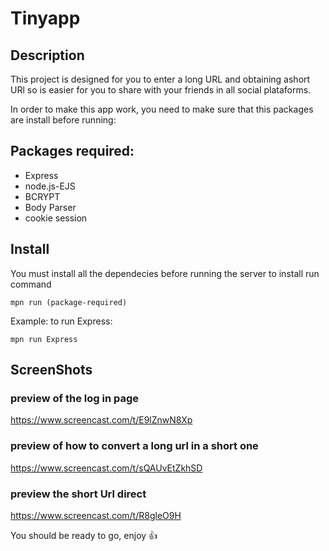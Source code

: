 # Tinyapp

## Description
This project is designed for you to enter a long URL and obtaining ashort URl so is easier for you to share with your friends in all social plataforms. 

In order to make this app work, you need to make sure that this packages are install before running: 

## Packages required: 
- Express
- node.js-EJS
- BCRYPT
- Body Parser
- cookie session

## Install 
You must install all the dependecies before running the server
to install run command  

```
mpn run (package-required)
``` 
Example: to run Express:

```
mpn run Express
``` 

## ScreenShots

### preview of the log in page
https://www.screencast.com/t/E9lZnwN8Xp

### preview of how to convert a long url in a short one
https://www.screencast.com/t/sQAUvEtZkhSD

### preview the short Url direct

https://www.screencast.com/t/R8gleO9H



You should be ready to go, enjoy :+1:

